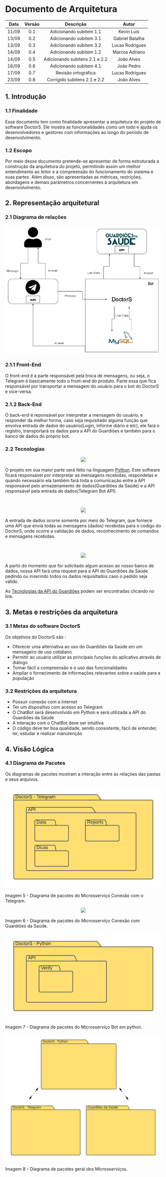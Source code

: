 # Documento de Arquitetura

|Data|Versão|Descrição|Autor|
|:--:|:----:|:----:|:--:|
|11/09|0.1|Adicionando subitem 1.1|Kevin Luis|
|13/09|0.2|Adicionando subitem 3.1|Gabriel Batalha|
|13/09|0.3|Adicionando subitem 3.2|Lucas Rodrigues|
|14/09|0.4|Adicionando subitem 1.2|Marcos Adriano|
|14/09|0.5|Adicionando subitens 2.1 e 2.2|João Alves|
|16/09|0.6|Adicionando subitem 4.1 |João Pedro|
|17/09|0.7|Revisão ortográfica|Lucas Rodrigues|
|23/09|0.8|Corrigido subitens 2.1 e 2.2|João Alves|
## 1. Introdução

### 1.1 Finalidade 

Esse documento tem como finalidade apresentar a arquitetura do projeto de software DoctorS. Ele mostra as funcionalidades como um todo e ajuda os desenvolvedores e gestores com informações ao longo do período de desenvolvimento.

### 1.2 Escopo

Por meio desse documento pretende-se apresentar de forma estruturada a construção da arquitetura do projeto, permitindo assim um melhor entendimento ao leitor e a compreensão do funcionamento do sistema e suas partes. Além disso, são apresentadas as métricas, restrições, abordagens e demais parâmetros concernentes à arquitetura em desenvolvimento.

## 2. Representação arquitetural

### 2.1 Diagrama de relações


<p align="center">
  <img src="https://github.com/fga-eps-mds/2020-1-DoctorS-Bot/blob/develop/assets/doc_arquitetura/Diagrama%20de%20Relações.png" />
</p>



### 2.1.1 Front-End

O front-end é a parte responsável pela troca de mensagens, ou seja, o Telegram é basicamente todo o front-end do produto. Parte essa que fica responsável por transportar a mensagem do usuário para o bot do DoctorS e vice-versa.

### 2.1.2 Back-End

O back-end é reponsável por interpretar a mensagem do usuário, e responder da melhor forma, caso seja requisitado alguma função que envolva entrada de dados do usuário(Login, informe diário e etc), ele fará o registro, transportará os dados para a API do Guardiões e também para o banco de dados do próprio bot.

### 2.2 Tecnologias

<p align="center">
  <img src="https://github.com/fga-eps-mds/2020-1-Grupo-5/blob/develop/assets/doc_arquitetura/python.png" />
</p>

O projeto em sua maior parte será feito na linguagem [Python](https://www.python.org). Este software ficará responsável por interpretar as mensagens recebidas, respondelas e quando necessário ela também fará toda a comunicação entre a API responsável pelo armazenamento de dados(Guardiões da Saúde) e a API responsável pela entrada de dados(Telegram Bot API).

<br>
<p align="center">
  <img src="https://github.com/fga-eps-mds/2020-1-Grupo-5/blob/develop/assets/doc_arquitetura/telegram.png" />
</p>

A entrada de dados ocorre somente por meio do Telegram, que fornece uma API que envia todas as mensagens (dados) recebidas para o codigo do DoctorS, onde ocorre a validação de dados, reconhecimento de comandos e mensagens recebidas.

<br>
<p align="center">
  <img src="https://github.com/fga-eps-mds/2020-1-Grupo-5/blob/develop/assets/doc_arquitetura/GuardioesLogo.png" />
</p>

A partir do momento que for solicitado algum acesso ao nosso banco de dados, nossa API fará uma request para a API do Guardiões da Saúde pedindo ou inserindo todos os dados requisitados caso o pedido seja válido.

As [Tecnologias da API do Guardiões](https://github.com/proepidesenvolvimento/guardioes-api#tecnologias) podem ser encontradas clicando no link.

## 3. Metas e restrições da arquitetura

### 3.1 Metas do software DoctorS
Os objetivos do DoctorS são :
- Oferecer uma alternativa ao uso do Guardiões da Saúde em um mensageiro de uso cotidiano
- Permitir ao usuário utilizar as principais funções do aplicativo através de diálogo
- Tornar fácil a compreensão e o uso das funcionalidades
- Ampliar o fornecimento de informações relevantes sobre a saúde para a população

### 3.2 Restrições da arquitetura
- Possuir conexão com a Internet
- Ter um dispositivo com acesso ao Telegram
- O ChatBot será desenvolvido em Python e será utilizada a API do Guardiões da Saúde
- A interação com o ChatBot deve ser intuitiva
- O código deve ter boa qualidade, sendo consistente, fácil de entender, ler, estudar e realizar manutenção

## 4. Visão Lógica

### 4.1 Diagrama de Pacotes

Os diagramas de pacotes mostram a interação entre as relações das pastas e seus arquivos.

<p align="center">
  <img src="https://github.com/fga-eps-mds/2020-1-DoctorS-Bot/blob/develop/assets/doc_arquitetura/Diagrama%20Telegram.png" />
</p>

Imagem 5 - Diagrama de pacotes do Microsserviço Conexão com o Telegram.

<p align="center">
  <img src="https://github.com/fga-eps-mds/2020-1-DoctorS-Bot/blob/develop/assets/doc_arquitetura/Diagrama%20Guardi%C3%B5es.png" />
</p>

Imagem 6 - Diagrama de pacotes do Microsserviço Conexão com Guardiões da Saúde.

<p align="center">
  <img src="https://github.com/fga-eps-mds/2020-1-DoctorS-Bot/blob/develop/assets/doc_arquitetura/Diagrama%20Python.png" />
</p>

Imagem 7 - Diagrama de pacotes do Microsserviço Bot em python.

<p align="center">
  <img src="https://github.com/fga-eps-mds/2020-1-DoctorS-Bot/blob/develop/assets/doc_arquitetura/Diagrama%20Geral.png" />
</p>

Imagem 8 - Diagrama de pacotes geral dos Microsserviços.
